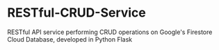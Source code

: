 # RESTful-CRUD-Service
RESTful API service performing CRUD operations on Google's Firestore Cloud Database, developed in Python Flask
